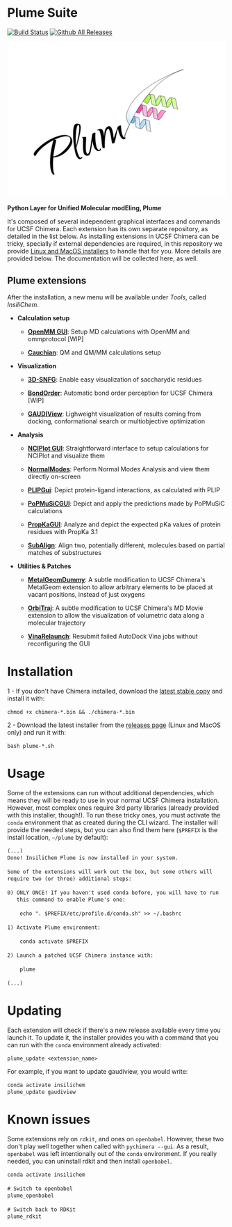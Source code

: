 # Plume Suite

[![Build Status](https://travis-ci.org/insilichem/plume.svg?branch=master)](https://travis-ci.org/insilichem/plume) [![Github All Releases](https://img.shields.io/github/downloads/insilicen/plume/total.svg)](https://github.com/insilichem/plume/releases)

![Plume logo](docs/img/logo_plumE.png)

**Python Layer for Unified Molecular modEling, Plume**

It's composed of several independent graphical interfaces and commands for UCSF Chimera. Each extension has its own separate repository, as detailed in the list below. As installing extensions in UCSF Chimera can be tricky, specially if external dependencies are required, in this repository we provide [Linux and MacOS installers](https://github.com/insilichem/plume/releases) to handle that for you. More details are provided below. The documentation will be collected here, as well.

## Plume extensions

After the installation, a new menu will be available under _Tools_, called _InsiliChem_.

- **Calculation setup**

    - **[OpenMM GUI](https://github.com/insilichem/plume_openmmgui)**: Setup MD calculations with OpenMM and ommprotocol [WIP]

    - **[Cauchian](https://github.com/insilichem/plume_cauchian)**: QM and QM/MM calculations setup

- **Visualization**

    - **[3D-SNFG](https://github.com/insilichem/plume_snfg)**: Enable easy visualization of saccharydic residues

    - **[BondOrder](https://github.com/insilichem/plume_bondorder)**: Automatic bond order perception for UCSF Chimera [WIP]

    - **[GAUDIView](https://github.com/insilichem/gaudiview)**: Lighweight visualization of results coming from docking, conformational search or multiobjective optimization

- **Analysis**

    - **[NCIPlot GUI](https://github.com/insilichem/plume_nciplot)**: Straightforward interface to setup calculations for NCIPlot and visualize them

    - **[NormalModes](https://github.com/insilichem/plume_normalmodes)**: Perform Normal Modes Analysis and view them directly on-screen

    - **[PLIPGui](https://github.com/insilichem/plume_plipgui)**: Depict protein-ligand interactions, as calculated with PLIP

    - **[PoPMuSiCGUI](https://github.com/insilichem/plume_popmusicgui)**: Depict and apply the predictions made by PoPMuSiC calculations

    - **[PropKaGUI](https://github.com/insilichem/plume_propkagui)**: Analyze and depict the expected pKa values of protein residues with PropKa 3.1

    - **[SubAlign](https://github.com/insilichem/plume_subalign)**: Align two, potentially different, molecules based on partial matches of substructures

- **Utilities & Patches**

    - **[MetalGeomDummy](https://github.com/insilichem/plume_metalgeom)**: A subtle modification to UCSF Chimera's MetalGeom extension to allow arbitrary elements to be placed at vacant positions, instead of just oxygens

    - **[OrbiTraj](https://github.com/insilichem/plume_orbitraj)**: A subtle modification to UCSF Chimera's MD Movie extension to allow the visualization of volumetric data along a molecular trajectory

    -  **[VinaRelaunch](https://github.com/insilichem/plume_vinarelaunch)**: Resubmit failed AutoDock Vina jobs without reconfiguring the GUI


# Installation

1 - If you don't have Chimera installed, download the [latest stable copy](http://www.cgl.ucsf.edu/chimera/download.html) and install it with:

    chmod +x chimera-*.bin && ./chimera-*.bin

2 - Download the latest installer from the [releases page](https://github.com/insilichem/plume/releases) (Linux and MacOS only) and run it with:

    bash plume-*.sh


# Usage

Some of the extensions can run without additional dependencies, which means they will be ready to use in your normal UCSF Chimera installation. However, most complex ones require 3rd party libraries (already provided with this installer, though!). To run these tricky ones, you must activate the `conda` environment that as created during the CLI wizard. The installer will provide the needed steps, but you can also find them here (`$PREFIX` is the install location, `~/plume` by default):

```
(...)
Done! InsiliChem Plume is now installed in your system.

Some of the extensions will work out the box, but some others will
require two (or three) additional steps:

0) ONLY ONCE! If you haven't used conda before, you will have to run
   this command to enable Plume's one:

    echo ". $PREFIX/etc/profile.d/conda.sh" >> ~/.bashrc

1) Activate Plume environment:

    conda activate $PREFIX

2) Launch a patched UCSF Chimera instance with:

    plume

(...)
```

# Updating

Each extension will check if there's a new release available every time you launch it. To update it, the installer provides you with a command that you can run with the `conda` environment already activated:

    plume_update <extension_name>

For example, if you want to update gaudiview, you would write:

    conda activate insilichem
    plume_update gaudiview


# Known issues

Some extensions rely on `rdkit`, and ones on `openbabel`. However, these two don't play well together when called with `pychimera --gui`. As a result, `openbabel` was left intentionally out of the `conda` environment. If you really needed, you can uninstall rdkit and then install `openbabel`.

    conda activate insilichem

    # Switch to openbabel
    plume_openbabel

    # Switch back to RDKit
    plume_rdkit
